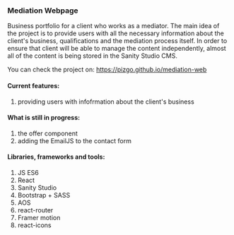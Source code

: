 ### Mediation Webpage

Business portfolio for a client who works as a mediator. The main idea of the project is to provide users with all the necessary information about the client's business, qualifications and the mediation process itself. 
In order to ensure that client will be able to manage the content independently, almost all of the content is being stored in the Sanity Studio CMS. 

You can check the project on: https://pizgo.github.io/mediation-web</br>

#### Current features:

1. providing users with infofrmation about the client's business

#### What is still in progress:

1. the offer component 
2. adding the EmailJS to the contact form

#### Libraries, frameworks and tools:

1. JS ES6
2. React
3. Sanity Studio
4. Bootstrap + SASS
5. AOS
6. react-router
7. Framer motion
8. react-icons

